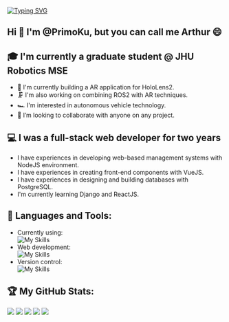 [![Typing SVG](https://readme-typing-svg.demolab.com?font=Fira+Code&pause=1000&color=25F7C7&vCenter=true&width=435&lines=Robotics+Software+Engineer;Full-stack+developer;Looking+for+an+opportunity)](https://git.io/typing-svg)

## Hi 👋 I'm @PrimoKu, but you can call me Arthur 😄

## 🎓 I'm currently a graduate student @ JHU Robotics MSE
- 🔭 I'm currently building a AR application for HoloLens2.
- 🗜 I'm also working on combining ROS2 with AR techniques.
- 🏎 I'm interested in autonomous vehicle technology.
- 👯 I’m looking to collaborate with anyone on any project.

## 💻 I was a full-stack web developer for two years
- I have experiences in developing web-based management systems with NodeJS environment.
- I have experiences in creating front-end components with VueJS.
- I have experiences in designing and building databases with PostgreSQL.
- I'm currently learning Django and ReactJS.

## 🧰 Languages and Tools:
- Currently using: <br />
![My Skills](https://skillicons.dev/icons?i=cpp,cs,py,ros,unity,matlab,tensorflow,pytorch)
- Web development: <br />
![My Skills](https://skillicons.dev/icons?i=nodejs,js,vue,php,laravel,django,react,postgres,html,css)
- Version control: <br />
![My Skills](https://skillicons.dev/icons?i=github,gitlab)

## :trophy: My GitHub Stats:
![](https://github-profile-summary-cards.vercel.app/api/cards/profile-details?username=primoku&theme=2077)
![](https://github-profile-summary-cards.vercel.app/api/cards/repos-per-language?username=primoku&theme=2077)
![](https://github-profile-summary-cards.vercel.app/api/cards/most-commit-language?username=primoku&theme=2077)
![](https://github-profile-summary-cards.vercel.app/api/cards/stats?username=primoku&theme=2077)
![](https://github-profile-summary-cards.vercel.app/api/cards/productive-time?username=primoku&theme=2077&utcOffset=-5)
<!--
**PrimoKu/PrimoKu** is a ✨ _special_ ✨ repository because its `README.md` (this file) appears on your GitHub profile.&theme=2077

Here are some ideas to get you started:

- 🔭 I’m currently working on ...
- 🌱 I’m currently learning ...
- 👯 I’m looking to collaborate on ...
- 🤔 I’m looking for help with ...
- 💬 Ask me about ...
- 📫 How to reach me: ...
- 😄 Pronouns: ...
- ⚡ Fun fact: ...
-->
